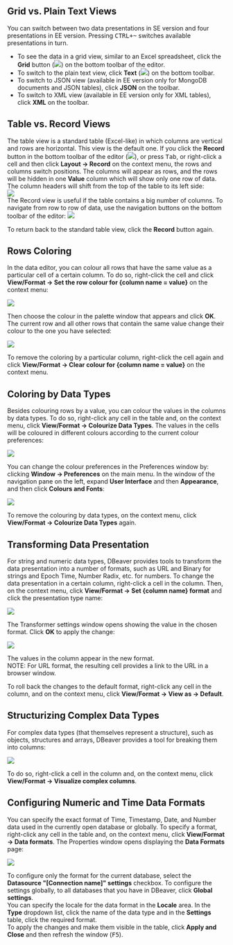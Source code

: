 ## Grid vs. Plain Text Views

You can switch between two data presentations in SE version and four presentations in EE version. Pressing <kbd>CTRL+~</kbd> switches available presentations in turn.
* To see the data in a grid view, similar to an Excel spreadsheet, click the **Grid** button (![](images/ug/Grid-button.png)) on the bottom toolbar of the editor.
* To switch to the plain text view, click **Text** (![](images/ug/Text-button.png)) on the bottom toolbar.
* To switch to JSON view (available in EE version only for MongoDB documents and JSON tables), click **JSON** on the toolbar.
* To switch to XML view (available in EE version only for XML tables), click **XML** on the toolbar.

## Table vs. Record Views

The table view is a standard table (Excel-like) in which columns are vertical and rows are horizontal. This view is the default one. If you click the **Record** button in the bottom toolbar of the editor (![](images/ug/Record-button.png)), or press <kbd>Tab</kbd>, or right-click a cell and then click **Layout -> Record** on the context menu, the rows and columns switch positions. The columns will appear as rows, and the rows will be hidden in one **Value** column which will show only one row of data. The column headers will shift from the top of the table to its left side:    
![](images/ug/Record-view.png)  
The Record view is useful if the table contains a big number of columns. To navigate from row to row of data, use the navigation buttons on the bottom toolbar of the editor: ![](images/ug/Navigation-buttons.png)

To return back to the standard table view, click the **Record** button again.

## Rows Coloring
In the data editor, you can colour all rows that have the same value as a particular cell of a certain column. To do so, right-click the cell and click **View/Format -> Set the row colour for {column name = value}** on the context menu:

![](images/ug/Color_rows.png)

Then choose the colour in the palette window that appears and click **OK**. The current row and all other rows that contain the same value change their colour to the one you have selected:

![](images/ug/Colored_rows.png)

To remove the coloring by a particular column, right-click the cell again and click **View/Format -> Clear colour for {column name = value}** on the context menu.

## Coloring by Data Types
Besides colouring rows by a value, you can colour the values in the columns by data types. To do so, right-click any cell in the table and, on the context menu, click **View/Format -> Colourize Data Types**. The values in the cells will be coloured in different colours according to the current colour preferences:

![](images/ug/Colored-Data-Types.png)

You can change the colour preferences in the Preferences window by: clicking **Window -> Preferences** on the main menu. In the window of the navigation pane on the left, expand **User Interface** and then **Appearance**, and then click **Colours and Fonts**:

![](images/ug/Color-Preferences.png)

To remove the colouring by data types, on the context menu, click **View/Format -> Colourize Data Types** again.

## Transforming Data Presentation
For string and numeric data types, DBeaver provides tools to transform the data presentation into a number of formats, such as URL and Binary for strings and Epoch Time, Number Radix, etc. for numbers. To change the data presentation in a certain column, right-click a cell in the column. Then, on the context menu, click **View/Format -> Set {column name} format** and click the presentation type name:

![](images/ug/View-as.png)

The Transformer settings window opens showing the value in the chosen format. Click **OK** to apply the change:

![](images/ug/Transformer-settings-window.png)

The values in the column appear in the new format.  
NOTE: For URL format, the resulting cell provides a link to the URL in a browser window. 

To roll back the changes to the default format, right-click any cell in the column, and on the context menu, click **View/Format -> View as -> Default**.

## Structurizing Complex Data Types
For complex data types (that themselves represent a structure), such as objects, structures and arrays, DBeaver provides a tool for breaking them into columns:

![](images/ug/Structurize.png)

To do so, right-click a cell in the column and, on the context menu, click **View/Format -> Visualize complex columns**.

## Configuring Numeric and Time Data Formats
You can specify the exact format of Time, Timestamp, Date, and Number data used in the currently open database or globally. To specify a format, right-click any cell in the table and, on the context menu, click **View/Format -> Data formats**. The Properties window opens displaying the **Data Formats** page:

![](images/ug/Data-format-properties.png)

To configure only the format for the current database, select the **Datasource "[Connection name]" settings** checkbox. To configure the settings globally, to all databases that you have in DBeaver, click **Global settings**.  
You can specify the locale for the data format in the **Locale** area. In the **Type** dropdown list, click the name of the data type and in the **Settings** table, click the required format.  
To apply the changes and make them visible in the table, click **Apply and Close** and then refresh the window (<kbd>F5</kbd>).
